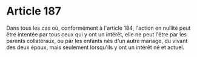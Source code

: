 # Article 187

Dans tous les cas où, conformément à l'article 184, l'action en nullité peut être intentée par tous ceux qui y ont un intérêt, elle ne peut l'être par les parents collatéraux, ou par les enfants nés d'un autre mariage, du vivant des deux époux, mais seulement lorsqu'ils y ont un intérêt né et actuel.
